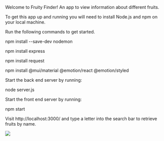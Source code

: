 Welcome to Fruity Finder!
An app to view information about different fruits.

To get this app up and running you will need to install Node.js and npm on your local machine.

Run the following commands to get started.

npm install --save-dev nodemon

npm install express

npm install request 

npm install @mui/material @emotion/react @emotion/styled


Start the back end server by running: 

node server.js

Start the front end server by running:

npm start

Visit http://localhost:3000/ and type a letter into the search bar to retrieve fruits by name. 

![](giphy.mp4.gif)
